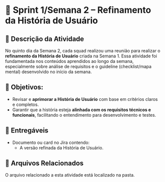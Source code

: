 # 📝 Sprint 1/Semana 2 – Refinamento da História de Usuário

## 📌 Descrição da Atividade

No quinto dia da Semana 2, cada squad realizou uma reunião para realizar o **refinamento da História de Usuário** criada na Semana 1. Essa atividade foi fundamentada nos conteúdos aprendidos ao longo da semana, especialmente sobre análise de requisitos e o guideline (checklist/mapa mental) desenvolvido no início da semana.

## 🎯 Objetivos:

- Revisar e **aprimorar a História de Usuário** com base em critérios claros e completos.
- Garantir que a história esteja **alinhada com os requisitos técnicos e funcionais**, facilitando o entendimento para desenvolvimento e testes.

## 📝 Entregáveis

- Documento ou card no Jira contendo:
  - A versão refinada da História de Usuário.

## 📂 Arquivos Relacionados

O arquivo relacionado  a esta atividade está localizado na pasta.